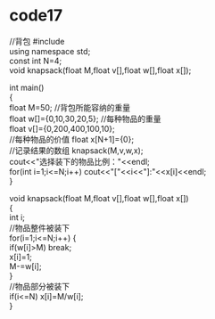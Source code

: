# code17
//背包
#include<iostream>   
using namespace std;   
const int N=4;  
void knapsack(float M,float v[],float w[],float x[]);  
  
int main()  
{  
    float M=50;
	//背包所能容纳的重量   
    float w[]={0,10,30,20,5};
	//每种物品的重量  
    float v[]={0,200,400,100,10};  
  	//每种物品的价值 
    float x[N+1]={0};  
    //记录结果的数组 
    knapsack(M,v,w,x);  
    cout<<"选择装下的物品比例："<<endl;  
    for(int i=1;i<=N;i++) cout<<"["<<i<<"]:"<<x[i]<<endl;  
}  
  
void knapsack(float M,float v[],float w[],float x[])  
{  
    int i;  
    //物品整件被装下  
    for(i=1;i<=N;i++)
    {  
        if(w[i]>M) break;   
        x[i]=1;  
        M-=w[i];  
    }   
    //物品部分被装下  
    if(i<=N) x[i]=M/w[i];   
} 
